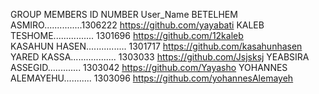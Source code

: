 GROUP MEMBERS                  ID NUMBER              User_Name
BETELHEM ASMIRO...............1306222             https://github.com/yayabati
KALEB TESHOME................ 1301696             https://github.com/12kaleb    
KASAHUN HASEN................ 1301717             https://github.com/kasahunhasen  
YARED KASSA.................. 1303033             https://github.com/Jsjsksj
YEABSIRA ASSEGID............. 1303042             https://github.com/Yayasho
YOHANNES ALEMAYEHU........... 1303096             https://github.com/yohannesAlemayeh
